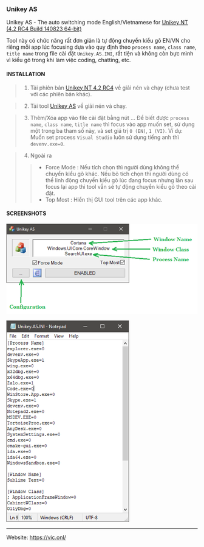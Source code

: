### Unikey AS ###

Unikey AS - The auto switching mode English/Vietnamese for [Unikey NT (4.2 RC4 Build 140823 64-bit)](Unikey.NT-4.2.RC4.zip)

Tool này có chức năng rất đơn giản là tự động chuyển kiểu gõ EN/VN cho riêng mỗi app lúc focusing dựa vào quy định theo `process name`, `class name`, `title name` trong file cài đặt `Unikey.AS.INI`, rất tiện và không còn bực mình vì kiểu gõ trong khi làm việc coding, chatting, etc.

#### INSTALLATION

> 1. Tải phiên bản [Unikey NT 4.2 RC4](https://github.com/vic4key/Unikey-AS/blob/master/Unikey.NT-4.2.RC4.zip) về giải nén và chạy (chưa test với các phiên bản khác).

> 2. Tải tool [Unikey AS](https://github.com/vic4key/Unikey-AS/releases) về giải nén và chạy.

> 3. Thêm/Xóa app vào file cài đặt bằng nút ... Để biết được `process name`, `class name`, `title name` thì focus vào app muốn set, sử dụng một trong ba tham số này, và set giá trị `0 (EN)`, `1 (VI)`. Ví dụ: Muốn set process `Visual Studio` luôn sử dụng tiếng anh thì `devenv.exe=0`.

> 4. Ngoài ra
>> - Force Mode : Nếu tích chọn thì người dùng không thể chuyển kiểu gõ khác. Nếu bỏ tích chọn thì người dùng có thể linh động chuyển kiểu gõ lúc đang focus nhưng lần sau focus lại app thì tool vẫn sẽ tự động chuyển kiểu gõ theo cài đặt.
>> - Top Most : Hiển thị GUI tool trên các app khác.


#### SCREENSHOTS

![](Screenshots/Unikey-AS.PNG)

![](Screenshots/Unikey-AS.INI.PNG)

_ _ _

Website: https://vic.onl/